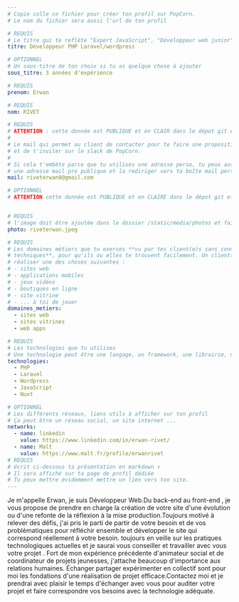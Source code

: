 ```yaml
---
# Copie colle ce fichier pour créer ton profil sur PopCorn.
# Le nom du fichier sera aussi l'url de ton profil

# REQUIS
# Le titre qui te refléte "Expert JavaScript", "Développeur web junior"
titre: Développeur PHP Laravel/wordpress

# OPTIONNEL
# Un sous-titre de ton choix si tu as quelque chose à ajouter
sous_titre: 3 années d'expérience

# REQUIS
prenom: Erwan

# REQUIS
nom: RIVET

# REQUIS
# ATTENTION : cette donnée est PUBLIQUE et en CLAIR dans le dépot git et sur le site
#
# Le mail qui permet au client de contacter pour te faire une proposition de projet
# et de t'inviter sur le slack de PopCorn.
#
# Si cela t'embête parce que tu utilises une adresse perso, tu peux aussi te créer
# une adresse mail pro publique et la rediriger vers ta boîte mail perso
mail: riveterwan8@gmail.com

# OPTIONNEL
# ATTENTION cette donnée est PUBLIQUE et en CLAIRE dans le dépot git et sur le site


# REQUIS
# l'image doit être ajoutée dans le dossier /static/media/photos et faire moins de 100ko !
photo: riveterwan.jpeg

# REQUIS
# Les domaines métiers que tu exerces **vu par tes client(e)s sans connaissances
# techniques**, pour qu'ils ou elles te trouvent facilement. Un client(e) veut par exemple
# réaliser une des choses suivantes :
# - sites web
# - applications mobiles
# - jeux vidéos
# - boutiques en ligne
# - site vitrine
# - ... à toi de jouer
domaines_metiers:
  - sites web
  - sites vitrines
  - web apps

# REQUIS
# Les technologies que tu utilises
# Une technologie peut être une langage, un framework, une librairie, un CMS ...
technologies:
  - PHP
  - Laravel 
  - Wordpress
  - JavaScript
  - Nuxt

# OPTIONNEL
# Les différents réseaux, liens utils à afficher sur ton profil
# Ça peut être un réseau social, un site internet ...
networks:
  - name: linkedin
    value: https://www.linkedin.com/in/erwan-rivet/
  - name: Malt
    value: https://www.malt.fr/profile/erwanrivet
# REQUIS
# écrit ci-dessous ta présentation en markdown ⬇️
# Il sera affiché sur ta page de profil dédiée
# Tu peux mettre évidemment mettre un lien vers ton site.
---
```


Je m'appelle Erwan, je suis Développeur Web.Du back-end au front-end , je vous propose de prendre en charge   la création de votre site d'une évolution ou d'une refonte de la réflexion à la mise production.Toujours motivé à relever des défis, j'ai pris le parti de partir de votre besoin et de vos problématiques pour réfléchir ensemble et développer le site qui correspond réellement à votre besoin.
toujours en veille sur les pratiques technologiques actuelles et je saurai vous conseiller et travailler avec vous  votre projet . 
Fort de mon expérience précédente d'animateur social et de coordinateur de projets jeunesses, j'attache beaucoup d'importance aux relations humaines. Échanger partager expérimenter en collectif sont pour moi les fondations d'une réalisation de projet efficace.Contactez moi et je prendrai avec plaisir le temps d'échanger avec vous pour auditer votre projet et faire correspondre vos besoins avec la technologie adéquate.


